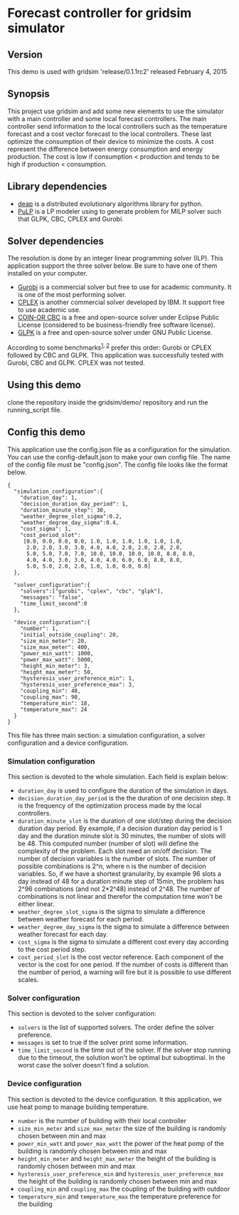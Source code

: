 # Forecast controller for gridsim simulator

## Version
This demo is used with gridsim 'release/0.1.1rc2' released February 4, 2015

## Synopsis
This project use gridsim and add some new elements to use the simulator with a main controller and some local forecast controllers. 
The main controller send information to the local controllers such as the temperature forecast and a cost vector forecast to the
local controllers. These last optimize the consumption of their device to minimize the costs. A cost represent the difference
between energy consumption and energy production. The cost is low if consumption < production and tends to be high if production < consumption.

## Library dependencies
* [deap](http://deap.readthedocs.org/en/master/ "deap documentation") is a distributed evolutionary algorithms library for python.
* [PuLP](https://pypi.python.org/pypi/PuLP "PuLP documentation") is a LP modeler using to generate problem for MILP solver such that  GLPK, CBC, CPLEX and Gurobi.

## Solver dependencies
The resolution is done by an integer linear programming solver (ILP). This application support the three solver below. Be sure to have one of them installed on your computer.

* [Gurobi](http://www.gurobi.com/academia/for-universities "gurobi with a free academic license") is a commercial solver but free to use for academic community. It is one of the most performing solver.
* [CPLEX](https://www.ibm.com/developerworks/community/blogs/jfp/entry/cplex_studio_in_ibm_academic_initiative?lang=en "cplex") is another commercial solver developed by IBM. It support free to use academic use. 
* [COIN-OR CBC](https://projects.coin-or.org/Cbc "Cbc project") is a free and open-source solver under Eclipse Public License (considered to be business-friendly free software license).
* [GLPK](http://www.gnu.org/software/glpk/ "GNU Linear Programming Kit") is a free and open-source solver under GNU Public License.

According to some benchmarks<sup>[1](http://www.statistik.tuwien.ac.at/forschung/CS/CS-2012-1complete.pdf "statistik"), 
[2](http://www.gurobi.com/resources/switching-to-gurobi/open-source-solvers "gurobi benchmark")</sup> prefer this order: Gurobi or CPLEX followed by CBC and GLPK. This application was successfully tested with Gurobi, CBC and GLPK. CPLEX was not tested. 

## Using this demo
clone the repository inside the gridsim/demo/ repository and run the running_script file.

## Config this demo
This application use the config.json file as a configuration for the simulation. You can use the config-default.json to
make your own config file. The name of the config file must be "config.json". The config file looks like the format below.

```
{
  "simulation_configuration":{
    "duration_day": 1,
    "decision_duration_day_period": 1,
    "duration_minute_step": 30,
    "weather_degree_slot_sigma":0.2,
    "weather_degree_day_sigma":0.4,
    "cost_sigma": 1,
    "cost_period_slot":
     [0.0, 0.0, 0.0, 0.0, 1.0, 1.0, 1.0, 1.0, 1.0, 1.0,
      2.0, 2.0, 3.0, 3.0, 4.0, 4.0, 2.0, 2.0, 2.0, 2.0,
      5.0, 5.0, 7.0, 7.0, 10.0, 10.0, 10.0, 10.0, 8.0, 8.0,
      4.0, 4.0, 3.0, 3.0, 4.0, 4.0, 6.0, 6.0, 8.0, 8.0,
      5.0, 5.0, 2.0, 2.0, 1.0, 1.0, 0.0, 0.0]
  },

  "solver_configuration":{
    "solvers":["gurobi", "cplex", "cbc", "glpk"],
    "messages": "false",
    "time_limit_second":0
  },

  "device_configuration":{
    "number": 1,
    "initial_outside_coupling": 20,
    "size_min_meter": 20,
    "size_max_meter": 400,
    "power_min_watt": 1000,
    "power_max_watt": 5000,
    "height_min_meter": 3,
    "height_max_meter": 50,
    "hysteresis_user_preference_min": 1,
    "hysteresis_user_preference_max": 3,
    "coupling_min": 40,
    "coupling_max": 90,
    "temperature_min": 18,
    "temperature_max": 24
  }
}
```
This file has three main section: a simulation configuration, a solver configuration and a device configuration.

### Simulation configuration
This section is devoted to the whole simulation. Each field is explain below:

* ```duration_day``` is used to configure the duration of the simulation in days.
* ```decision_duration_day_period``` is the the duration of one decision step. It is the frequency of the optimization 
process made by the local controllers.
* ```duration_minute_slot```  is the duration of one slot/step during the decision duration day period. By example, if a 
decision duration day period is 1 day and the duration minute slot is 30 minutes, the number of slots will be 48. This
computed number (number of slot) will define the complexity of the problem. Each slot need an on/off decision. The
number of decision variables is the number of slots. The number of possible combinations is 2^n, where n is the number
of decision variables. So, if we have a shortest granularity, by example 96 slots a day instead of 48 for a duration minute step of 15min, 
the problem has 2^96 combinations (and not 2*2^48) instead of 2^48. The number of combinations is not linear and 
therefor the computation time won't be either linear. 
* ```weather_degree_slot_sigma``` is the sigma to simulate a difference between weather forecast for each period.
* ```weather_degree_day_sigma``` is the sigma to simulate a difference between weather forecast for each day.
* ```cost_sigma``` is the sigma to simulate a different cost every day according to the cost period step.
* ```cost_period_slot``` is the cost vector reference. Each component of the vector is the cost for one period. If the
number of costs is different than the number of period, a warning will fire but it is possible to use different scales.

### Solver configuration
This section is devoted to the solver configuration:

* ```solvers``` is the list of supported solvers. The order define the solver preference.
* ```messages``` is set to true if the solver print some information.
* ```time_limit_second``` is the time out of the solver. If the solver stop running due to the timeout, the solution 
won't be optimal but suboptimal. In the worst case the solver doesn't find a solution.

### Device configuration
This section is devoted to the device configuration. It this application, we use heat pomp to manage building temperature.

* ```number``` is the number of building with their local controller
* ```size_min_meter``` and ```size_max_meter``` the size of the building is randomly chosen between min and max
* ```power_min_watt``` and ```power_max_watt``` the power of the heat pomp of the building is randomly chosen between min and max
* ```height_min_meter``` and ```height_max_meter``` the height of the building is randomly chosen between min and max
* ```hysteresis_user_preference_min``` and ```hysteresis_user_preference_max``` the height of the building is randomly chosen between min and max
* ```coupling_min``` and ```coupling_max``` the coupling of the building with outdoor
* ```temperature_min``` and ```temperature_max``` the temperature preference for the building
